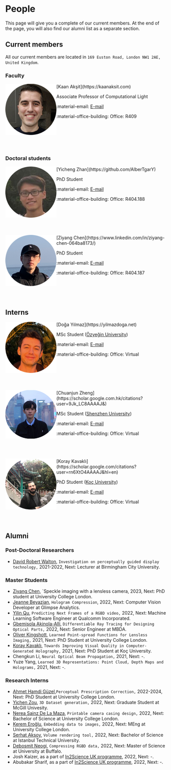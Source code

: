 # People
This page will give you a complete of our current members.
At the end of the page, you will also find our alumni list as a separate section.

## Current members
All our current members are located in `169 Euston Road, London NW1 2AE, United Kingdom`.

### Faculty


<div style="float: left; height:200px;" class="boxed">
<img align="left" src="../people/kaan_aksit.png" width="160" alt/>
</div>
[Kaan Akşit](https://kaanaksit.com)

Associate Professor of Computational Light

:material-email: [E-mail](mailto:k.aksit@ucl.ac.uk)

:material-office-building: Office: R409
<br clear="left"/>


### Doctoral students

<div style="float: left; height:200px;" class="boxed">
<img align='left' src="../people/yicheng_zhan.png" width="160" alt/>
</div>
[Yicheng Zhan](https://github.com/AlberTgarY)

PhD Student

:material-email: [E-mail](mailto:ucaby83@ucl.ac.uk)

:material-office-building: Office: R404.188
<br clear="left"/>


<div style="float: left; height:200px;" class="boxed">
<img align='left' src="../people/ziyang_chen.png" width="160" alt/>
</div>
[Ziyang Chen](https://www.linkedin.com/in/ziyang-chen-064ba8173/)

PhD Student

:material-email: [E-mail](mailto:ucabzc8@ucl.ac.uk)

:material-office-building: Office: R404.187
<br clear="left"/>


## Interns
<div style="float: left; height:200px;" class="boxed">
<img align='left' src="../people/doga_yilmaz.png" width="160" alt/>
</div>
[Doğa Yılmaz](https://yilmazdoga.net)

MSc Student ([Özyeğin University](https://www.ozyegin.edu.tr/))

:material-email: [E-mail](mailto:yilmaz.doga@gmail.com)

:material-office-building: Office: Virtual
<br clear="left"/>


<div style="float: left; height:200px;" class="boxed">
<img align='left' src="../people/chuanjun_zheng.png" width="160" alt/>
</div>
[Chuanjun Zheng](https://scholar.google.com.hk/citations?user=9Jk_LC8AAAAJ&)

MSc Student ([Shenzhen University](https://en.szu.edu.cn/))

:material-email: [E-mail](mailto:chuanjunzhengcs@gmail.com)

:material-office-building: Office: Virtual
<br clear="left"/>


<div style="float: left; height:200px;" class="boxed">
<img align='left' src="../people/koray_kavakli.png" width="160" alt/>
</div>
[Koray Kavaklı](https://scholar.google.com/citations?user=rn6XtO4AAAAJ&hl=en)

PhD Student ([Koç University](https://www.ku.edu.tr/))

:material-email: [E-mail](mailto:K.Kavakli@cs.ucl.ac.uk)

:material-office-building: Office: Virtual
<br clear="left"/>




## Alumni

### Post-Doctoral Researchers
- [David Robert Walton](https://drwalton.github.io/), `Investigation on perceptually guided display technology,` 2021-2022, Next: Lecturer at Birmingham City University.

### Master Students
- [Ziyang Chen](https://www.linkedin.com/in/ziyang-chen-064ba8173/), `Speckle imaging with a lensless camera, 2023, Next: PhD student at University College London.
- [Jeanne Beyazian](https://www.linkedin.com/in/jeanne-beyazian/), `Hologram Compression`, 2022, Next: Computer Vision Developer at Glimpse Analytics.
- [Yilin Qu](https://www.linkedin.com/in/yilin-qu-b0a599149/), `Predicting Next Frames of a RGBD video,` 2022, Next: Machine Learning Software Engineer at Qualcomm Incorporated.
- [Gbemisola Akinola-Alli](https://www.linkedin.com/in/gbemisola-akinola-alli-313090149/), `Differentiable Ray Tracing for Designing Optical Parts,` 2022, Next: Senior Engineer at MBDA.
- [Oliver Kingshott](https://www.linkedin.com/in/oliland/), `Learned Point-spread Functions for Lensless Imaging,` 2021, Next: PhD Student at University College London.
- [Koray Kavaklı](https://scholar.google.com/citations?user=rn6XtO4AAAAJ&hl=en&oi=ao), `Towards Improving Visual Quality in Computer-Generated Holography,` 2021, Next: PhD Student at Koç University.
- Chengkun Li, `Neural Optical Beam Propagation,` 2021, Next: -.
- Yuze Yang, `Learned 3D Representations: Point Cloud, Depth Maps and Holograms,` 2021, Next: -.

### Research Interns
- [Ahmet Hamdi Güzel](https://aguzel.github.io/),`Perceptual Prescription Correction,` 2022-2024, Next: PhD Student at University College London.
- [Yichen Zou](https://www.linkedin.com/in/yichen-zou-9b7116240/), `3D Dataset generation,` 2022, Next: Graduate Student at McGill Univesity.
- [Nerea Sainz De La Maza](https://www.linkedin.com/in/nerea-sainz-de-la-maza/), `Printable camera casing design,` 2022, Next: Bachelor of Science at University College London.
- [Kerem Eroğlu](https://www.linkedin.com/in/kerem-ero%C4%9Flu-52b065241/), `Embedding data to images,` 2022, Next: MEng at University College London.
- [Serhat Aksoy](https://www.linkedin.com/in/serhat-aksoy/), `Volume rendering tool,` 2022, Next: Bachelor of Science at Istanbul Technical University.
- [Debosmit Neogi](https://www.linkedin.com/in/debosmit-neogi/), `Compressing RGBD data,` 2022, Next: Master of Science at University at Buffalo.
- Josh Kaizer, as a part of [In2Science UK programme](https://in2scienceuk.org/), 2022, Next: -.
- Abubakar Sharif, as a part of [In2Science UK programme](https://in2scienceuk.org/), 2022, Next: -.
